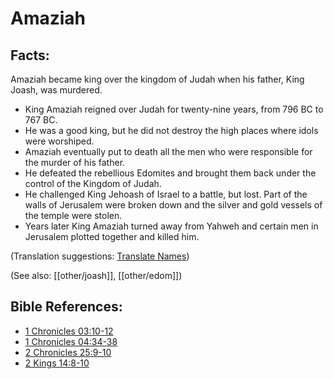 # Amaziah #

## Facts: ##

Amaziah became king over the kingdom of Judah when his father, King Joash, was murdered.

* King Amaziah reigned over Judah for twenty-nine years, from 796 BC to 767 BC.
* He was a good king, but he did not destroy the high places where idols were worshiped.
* Amaziah eventually put to death all the men who were responsible for the murder of his father.
* He defeated the rebellious Edomites and brought them back under the control of the Kingdom of Judah.
* He challenged King Jehoash of Israel to a battle, but lost. Part of the walls of Jerusalem were broken down and the silver and gold vessels of the temple were stolen.
* Years later King Amaziah turned away from Yahweh and certain men in Jerusalem plotted together and killed him.

(Translation suggestions: [Translate Names](en/ta-vol1/translate/man/translate-names))

(See also: [[other/joash]], [[other/edom]])

## Bible References: ##

* [1 Chronicles 03:10-12](en/tn/1ch/help/03/10)
* [1 Chronicles 04:34-38](en/tn/1ch/help/04/34)
* [2 Chronicles 25:9-10](en/tn/2ch/help/25/09)
* [2 Kings 14:8-10](en/tn/2ki/help/14/08)